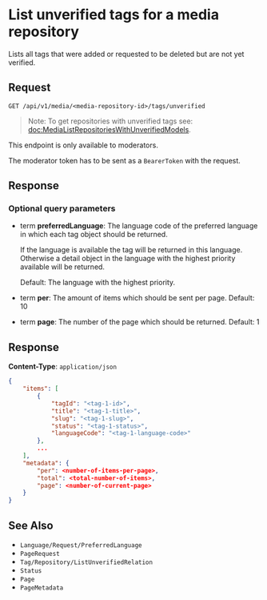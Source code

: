 # List unverified tags for a media repository

Lists all tags that were added or requested to be deleted but are not yet verified.

## Request 

    GET /api/v1/media/<media-repository-id>/tags/unverified

> Note: To get repositories with unverified tags see: <doc:MediaListRepositoriesWithUnverifiedModels>.

This endpoint is only available to moderators.

The moderator token has to be sent as a `BearerToken` with the request.

## Response

### Optional query parameters

- term **preferredLanguage**: The language code of the preferred language in which each tag object should be returned. 

    If the language is available the tag will be returned in this language. Otherwise a detail object in the language with the highest priority available will be returned. 

    Default: The language with the highest priority.
- term **per**: The amount of items which should be sent per page. Default: 10
- term **page**: The number of the page which should be returned. Default: 1

## Response

**Content-Type**: `application/json`

```json
{
    "items": [
        {
            "tagId": "<tag-1-id>",
            "title": "<tag-1-title>",
            "slug": "<tag-1-slug>",
            "status": "<tag-1-status>",
            "languageCode": "<tag-1-language-code>"
        },
        ...
    ],
    "metadata": {
        "per": <number-of-items-per-page>,
        "total": <total-number-of-items>,
        "page": <number-of-current-page>
    }
}
```

## See Also

* ``Language/Request/PreferredLanguage``
* ``PageRequest``
* ``Tag/Repository/ListUnverifiedRelation``
* ``Status``
* ``Page``
* ``PageMetadata``
